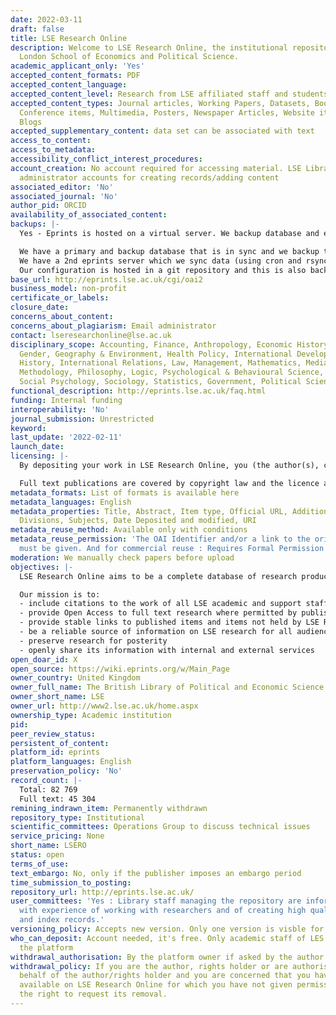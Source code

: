 ```yaml
---
date: 2022-03-11
draft: false
title: LSE Research Online
description: Welcome to LSE Research Online, the institutional repository for the
  London School of Economics and Political Science.
academic_applicant_only: 'Yes'
accepted_content_formats: PDF
accepted_content_language:
accepted_content_level: Research from LSE affiliated staff and students
accepted_content_types: Journal articles, Working Papers, Datasets, Books, Book Chapters,
  Conference items, Multimedia, Posters, Newspaper Articles, Website items, Research
  Blogs
accepted_supplementary_content: data set can be associated with text
access_to_content:
access_to_metadata:
accessibility_conflict_interest_procedures:
account_creation: No account required for accessing material. LSE Library staff have
  administrator accounts for creating records/adding content
associated_editor: 'No'
associated_journal: 'No'
author_pid: ORCID
availability_of_associated_content:
backups: |-
  Yes - Eprints is hosted on a virtual server. We backup database and eprint items (pdfs etc..).

  We have a primary and backup database that is in sync and we backup the backup database nightly using standard mysqlbackup to a gzipped mysql file.
  We have a 2nd eprints server which we sync data (using cron and rsync)from the primary server hourly during work hours – IIRC the primary server is backed up nightly using vmware backup tools.
  Our configuration is hosted in a git repository and this is also backed up nightly with standard gitlab backups.
base_url: http://eprints.lse.ac.uk/cgi/oai2
business_model: non-profit
certificate_or_labels:
closure_date:
concerns_about_content:
concerns_about_plagiarism: Email administrator
contact: lseresearchonline@lse.ac.uk
disciplinary_scope: Accounting, Finance, Anthropology, Economic History, Economics,
  Gender, Geography & Environment, Health Policy, International Development, International
  History, International Relations, Law, Management, Mathematics, Media & Communications,
  Methodology, Philosophy, Logic, Psychological & Behavioural Science, Social Policy,
  Social Psychology, Sociology, Statistics, Government, Political Science
functional_description: http://eprints.lse.ac.uk/faq.html
funding: Internal funding
interoperability: 'No'
journal_submission: Unrestricted
keyword:
last_update: '2022-02-11'
launch_date:
licensing: |-
  By depositing your work in LSE Research Online, you (the author(s), copyright owner or assignee), grant a non-exclusive licence to the LSE on behalf of the British Library of Political and Economic Science for the duration of applicable copyright

  Full text publications are covered by copyright law and the licence applied is based on publisher requirements from Sherpa Romeo
metadata_formats: List of formats is available here
metadata_languages: English
metadata_properties: Title, Abstract, Item type, Official URL, Additional Information,
  Divisions, Subjects, Date Deposited and modified, URI
metadata_reuse_method: Available only with conditions
metadata_reuse_permission: 'The OAI Identifier and/or a link to the original metadata
  must be given. And for commercial reuse : Requires Formal Permission'
moderation: We manually check papers before upload
objectives: |-
  LSE Research Online aims to be a complete database of research produced by LSE Staff.

  Our mission is to:
  - include citations to the work of all LSE academic and support staff
  - provide Open Access to full text research where permitted by publishers and copyright law
  - provide stable links to published items and items not held by LSE Research Online
  - be a reliable source of information on LSE research for all audiences
  - preserve research for posterity
  - openly share its information with internal and external services
open_doar_id: X
open_source: https://wiki.eprints.org/w/Main_Page
owner_country: United Kingdom
owner_full_name: The British Library of Political and Economic Science
owner_short_name: LSE
owner_url: http://www2.lse.ac.uk/home.aspx
ownership_type: Academic institution
pid:
peer_review_status:
persistent_of_content:
platform_id: eprints
platform_languages: English
preservation_policy: 'No'
record_count: |-
  Total: 82 769
  Full text: 45 304
remining_indrawn_item: Permanently withdrawn
repository_type: Institutional
scientific_committees: Operations Group to discuss technical issues
service_pricing: None
short_name: LSERO
status: open
terms_of_use:
text_embargo: No, only if the publisher imposes an embargo period
time_submission_to_posting:
repository_url: http://eprints.lse.ac.uk/
user_committees: 'Yes : Library staff managing the repository are information professionals
  with experience of working with researchers and of creating high quality catalogue
  and index records.'
versioning_policy: Accepts new version. Only one version is visble for readers
who_can_deposit: Account needed, it's free. Only academic staff of LES can post on
  the platform
withdrawal_authorisation: By the platform owner if asked by the author
withdrawal_policy: If you are the author, rights holder or are authorised to act on
  behalf of the author/rights holder and you are concerned that you have found material
  available on LSE Research Online for which you have not given permission, you have
  the right to request its removal.
---
```



